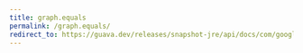 ```yaml
---
title: graph.equals
permalink: /graph.equals/
redirect_to: https://guava.dev/releases/snapshot-jre/api/docs/com/google/common/graph/Graph.html#equals-java.lang.Object-
---
```

